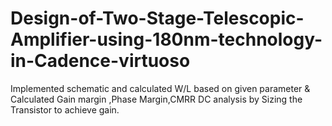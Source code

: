 # Design-of-Two-Stage-Telescopic-Amplifier-using-180nm-technology-in-Cadence-virtuoso
Implemented schematic and calculated W/L based on given parameter &amp; Calculated Gain margin ,Phase Margin,CMRR DC analysis by Sizing the Transistor to achieve gain.
